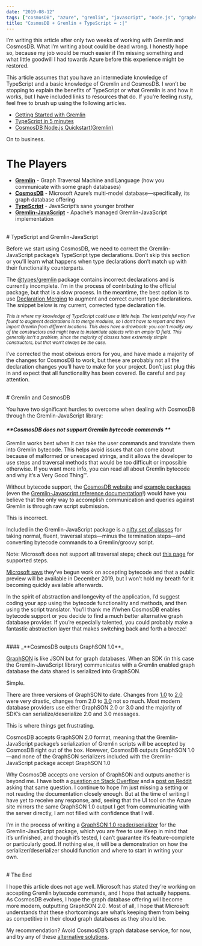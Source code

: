 ```yaml
---
date: "2019-08-12"
tags: ["cosmosDB", "azure", "gremlin", "javascript", "node.js", "graphson"]
title: "CosmosDB + Gremlin + TypeScript = :|"
---
```

<style type="text/css">
  .gist-file
  .gist-data {max-height: 500px}
</style>

I’m writing this article after only two weeks of working with Gremlin and CosmosDB. What I’m writing about could be dead wrong. I honestly hope so, because my job would be much easier if I’m missing something and what little goodwill I had towards Azure before this experience might be restored.

This article assumes that you have an intermediate knowledge of TypeScript and a basic knowledge of Gremlin and CosmosDB. I won’t be stopping to explain the benefits of TypeScript or what Gremlin is and how it works, but I have included links to resources that do. If you’re feeling rusty, feel free to brush up using the following articles.

* [Getting Started with Gremlin](https://tinkerpop.apache.org/docs/3.1.0-incubating/tutorials-getting-started.html)
* [TypeScript in 5 minutes](https://www.typescriptlang.org/docs/handbook/typescript-in-5-minutes.html)
* [CosmosDB Node.js Quickstart(Gremlin)](https://docs.microsoft.com/en-us/azure/cosmos-db/create-graph-nodejs)

On to business.

# The Players
* **[Gremlin](https://tinkerpop.apache.org/gremlin.html)** - Graph Traversal Machine and Language (how you communicate with some graph databases)
* **[CosmosDB](https://docs.microsoft.com/en-us/azure/cosmos-db/introduction)** - Microsoft Azure’s multi-model database—specifically, its graph database offering
* **[TypeScript](https://www.typescriptlang.org/)** - JavaScript’s sane younger brother 
* **[Gremlin-JavaScript](http://tinkerpop.apache.org/docs/current/reference/#gremlin-javascript)** - Apache’s managed Gremlin-JavaScript implementation 

<br>
# TypeScript and Gremlin-JavaScript

Before we start using CosmosDB, we need to correct the Gremlin-JavaScript package’s TypeScript type declarations. Don’t skip this section or you’ll learn what happens when type declarations don’t match up with their functionality counterparts.

The [@types/gremlin](https://www.npmjs.com/package/@types/gremlin)  package contains incorrect declarations and is currently incomplete. I’m in the process of contributing to the official package, but that is a slow process. In the meantime, the best option is to use [Declaration Merging](https://www.typescriptlang.org/docs/handbook/declaration-merging.html) to augment and correct current type declarations. The snippet below is my current, corrected type declaration file.

<script src="https://gist.github.com/DnOberon/83db638e8171c47a5c67b761954e8bbc.js"></script>

<sub>*This is where my knowledge of TypeScript could use a little help. The least painful way I’ve found to augment declarations is to merge modules, so I don’t have to report and then import Gremlin from different locations. This does have a drawback: you can’t modify any of the constructors and might have to instantiate objects with an empty ID field. This generally isn’t a problem, since the majority of classes have extremely simple constructors, but that won’t always be the case.*</sub>

I’ve corrected the most obvious errors for you, and have made a majority of the changes for CosmosDB to work, but these are probably not all the declaration changes you’ll have to make for your project. Don’t just plug this in and expect that all functionality has been covered. Be careful and pay attention.

<br>
# Gremlin and CosmosDB

You have two significant hurdles to overcome when dealing with CosmosDB through the Gremlin-JavaScript library:

#### _**CosmosDB does not support Gremlin bytecode commands **_

Gremlin works best when it can take the user commands and translate them into Gremlin bytecode. This helps avoid issues that can come about because of malformed or unescaped strings, and it allows the developer to use steps and traversal methods that would be too difficult or impossible otherwise. If you want more info, you can read all about Gremlin bytecode and why it’s a Very Good Thing™.

Without bytecode support, the [CosmosDB website](https://docs.microsoft.com/en-us/azure/cosmos-db/create-graph-nodejs) and [example packages](https://github.com/Azure-Samples/azure-cosmos-db-graph-nodejs-getting-started/blob/master/app.js) (even the [Gremlin-Javascript reference documentation](http://tinkerpop.apache.org/docs/current/reference/#_submitting_scripts_4)!) would have you believe that the only way to accomplish communication and queries against Gremlin is through raw script submission.

This is incorrect. 

Included in the Gremlin-JavaScript package is a [nifty set of classes](https://github.com/apache/tinkerpop/blob/master/gremlin-javascript/src/main/javascript/gremlin-javascript/lib/process/translator.js#L24) for taking normal, fluent, traversal steps—minus the termination steps—and converting bytecode commands to a Gremlin/groovy script. 

Note: Microsoft does not support all traversal steps; check out [this page](https://docs.microsoft.com/en-us/azure/cosmos-db/gremlin-support#gremlin-steps) for supported steps.

[Microsoft says](https://feedback.azure.com/forums/263030-azure-cosmos-db/suggestions/33632779-support-gremlin-bytecode-to-enable-the-fluent-api) they’ve begun work on accepting bytecode and that a public preview will be available in December 2019, but I won’t hold my breath for it becoming quickly available afterwards. 

In the spirit of abstraction and longevity of the application, I’d suggest coding your app using the bytecode functionality and methods, and then using the script translator. You’ll thank me if/when CosmosDB enables bytecode support or you decide to find a much better alternative graph database provider. If you’re especially talented, you could probably make a fantastic abstraction layer that makes switching back and forth a breeze! 

<br>
#### _**CosmosDB outputs GraphSON 1.0**_


[GraphSON](http://tinkerpop.apache.org/docs/3.4.1/dev/io/#graphson) is like JSON but for graph databases. When an SDK (in this case the Gremlin-JavaScript library) communicates with a Gremlin enabled graph database the data shared is serialized into GraphSON.

Simple.

There are three versions of GraphSON to date. Changes from [1.0](http://tinkerpop.apache.org/docs/3.4.1/dev/io/#graphson-1d0) to [2.0](http://tinkerpop.apache.org/docs/3.4.1/dev/io/#graphson-2d0) were very drastic, changes from 2.0 to [3.0](http://tinkerpop.apache.org/docs/3.4.1/dev/io/#graphson-3d0) not so much. Most modern database providers use either GraphSON 2.0 or 3.0 and the majority of SDK’s can serialize/deserialize 2.0 and 3.0 messages.

This is where things get frustrating.

CosmosDB accepts GraphSON 2.0 format, meaning that the Gremlin-JavaScript package’s serialization of Gremlin scripts will be accepted by CosmosDB right out of the box. However, CosmosDB outputs GraphSON 1.0—and none of the GraphSON serializers included with the Gremlin-JavaScript package accept GraphSON 1.0

Why CosmosDB accepts one version of GraphSON and outputs another is beyond me. I have both a [question on Stack Overflow](https://stackoverflow.com/questions/57174102/unable-to-get-cosmosdb-gremlin-endpoint-to-output-graphson-2-0) and a [post on Reddit](https://www.reddit.com/r/AZURE/comments/chi5ar/unable_to_get_cosmosdb_gremlin_endpoint_to_output/) asking that same question. I continue to hope I’m just missing a setting or not reading the documentation closely enough. But at the time of writing I have yet to receive any response, and, seeing that the UI tool on the Azure site mirrors the same GraphSON 1.0 output I get from communicating with the server directly, I am not filled with confidence that I will.

I’m in the process of writing a [GraphSON 1.0 reader/serializer](https://www.npmjs.com/package/gremlin-graphsonv1) for the Gremlin-JavaScript package, which you are free to use Keep in mind that it’s unfinished, and though it’s tested, I can’t guarantee it’s feature-complete or particularly good. If nothing else, it will be a demonstration on how the serializer/deserializer should function and where to start in writing your own.

<br>
# The End

I hope this article does not age well. Microsoft has stated they’re working on accepting Gremlin bytecode commands, and I hope that actually happens. As CosmosDB evolves, I hope the graph database offering will become more modern, outputting GraphSON 2.0. Most of all, I hope that Microsoft understands that these shortcomings are what’s keeping them from being as competitive in their cloud graph databases as they should be.

My recommendation? Avoid CosmosDB’s graph database service, for now, and try any of these [alternative solutions](http://tinkerpop.apache.org/providers.html).



